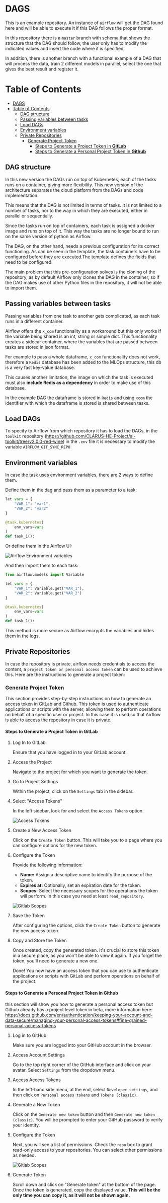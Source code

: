 # DAGS

This is an example repository. An instance of `airflow` will get the DAG found here and will be able to execute it if this DAG follows the proper format.

In this repository there is a `master` branch with schema that shows the structure that the DAG should follow, the user only has to modify the indicated values and insert the code where it is specified.

In addition, there is another branch with a functional example of a DAG that will process the data, train 2 different models in parallel, select the one that gives the best result and register it.

# Table of Contents

- [DAGS](#dags)
- [Table of Contents](#table-of-contents)
  - [DAG structure](#dag-structure)
  - [Passing variables between tasks](#passing-variables-between-tasks)
  - [Load DAGs](#load-dags)
  - [Environment variables](#environment-variables)
  - [Private Repositories](#private-repositories)
    - [Generate Project Token](#generate-project-token)
      - [Steps to Generate a Project Token in **GitLab**](#steps-to-generate-a-project-token-in-gitlab)
      - [Steps to Generate a Personal Project Token in **Github**](#steps-to-generate-a-personal-project-token-in-github)

## DAG structure

In this new version the DAGs run on top of Kubernetes, each of the tasks runs on a container, giving more flexibility. This new version of the architecture separates the cloud platform from the DAGs and code implementation.

This means that the DAG is not limited in terms of tasks. It is not limited to a number of tasks, nor to the way in which they are executed, either in parallel or sequentially.

Since the tasks run on top of containers, each task is assigned a docker image and runs on top of it. This way the tasks are no longer bound to run on the same version of python as Airflow.

The DAG, on the other hand, needs a previous configuration for its correct functioning. As can be seen in the template, the task containers have to be configured before they are executed.The template defines the fields that need to be configured.

The main problem that this pre-configuration solves is the cloning of the repository, as by default Airflow only clones the DAG in the container, so if the DAG makes use of other Python files in the repository, it will not be able to import them.

## Passing variables between tasks

Passing variables from one task to another gets complicated, as each task runs in a different container.

Airflow offers the `x_com` functionality as a workaround but this only works if the variable being shared is an int, string or simple dict. This functionality creates a sidecar container, where the variables that are passed between tasks are stored in json format.

For example to pass a whole dataframe, `x_com` functionality does not work, therefore a `Redis` database has been added to the MLOps structure, this db is a very fast key-value database.

This causes another limitation, the image on which the task is executed must also **include Redis as a dependency** in order to make use of this database.

In the example DAG the dataframe is stored in `Redis` and using `xcom` the identifier with which the dataframe is stored is shared between tasks.

## Load DAGs

To specify to Airflow from which repository it has to load the DAGs, in the `toolkit` repository (https://github.com/CLARUS-HE-Project/ai-toolkit/tree/v2.0.0-red-wine) in the `.env` file it is necessary to modify the variable `AIRFLOW_GIT_SYNC_REPO`

## Environment variables

In case the task uses environment variables, there are 2 ways to define them.

Define them in the dag and pass them as a parameter to a task:

```python
let vars = {
    "VAR_1": "var1",
    "VAR_2": "var2"
}

@task.kubernetes(
    env_vars=vars
)
def task_1():
```

Or define them in the Airflow UI:

![Airflow Environment variables](images/Env.png)

And then import them to each task:

```python
from airflow.models import Variable

let vars = {
    "VAR_1": Variable.get("VAR_1"),
    "VAR_2": Variable.get("VAR_2")
}

@task.kubernetes(
    env_vars=vars
)
def task_1():
```

This method is more secure as Airflow encrypts the variables and hides them in the logs.

## Private Repositories

In case the repository is private, airflow needs credentials to access the content, a `project token or personal access token` can be used to achieve this. Here are the instructions to generate a project token:

### Generate Project Token

This section provides step-by-step instructions on how to generate an access token in GitLab and Github. This token is used to authenticate applications or scripts with the server, allowing them to perform operations on behalf of a specific user or project. In this case it is used so that Airflow is able to access the repository in case it is private.

#### Steps to Generate a Project Token in **GitLab**

1. Log In to GitLab

    Ensure that you have logged in to your GitLab account.

2. Access the Project

    Navigate to the project for which you want to generate the token.

3. Go to Project Settings

    Within the project, click on the `Settings` tab in the sidebar.

4. Select "Access Tokens"

    In the left sidebar, look for and select the `Access Tokens` option.

    ![Access Tokens](images/AccessTokens.png)

5. Create a New Access Token

    Click on the `Create Token` button. This will take you to a page where you can configure options for the new token.

6. Configure the Token

    Provide the following information:

    - **Name:** Assign a descriptive name to identify the purpose of the token.
    - **Expires at:** Optionally, set an expiration date for the token.
    - **Scopes:** Select the necessary scopes for the operations the token will perform. In this case you need at least `read_repository`.

    ![Gitlab Scopes](images/Scopes.png)

7. Save the Token

    After configuring the options, click the `Create Token` button to generate the new access token.

8. Copy and Store the Token

    Once created, copy the generated token. It's crucial to store this token in a secure place, as you won't be able to view it again. If you forget the token, you'll need to generate a new one.

    Done! You now have an access token that you can use to authenticate applications or scripts with GitLab and perform operations on behalf of the project.

#### Steps to Generate a Personal Project Token in **Github**

this section will show you how to generate a personal access token but Github already has a project level token in beta, more information here: https://docs.github.com/en/authentication/keeping-your-account-and-data-secure/managing-your-personal-access-tokens#fine-grained-personal-access-tokens

1. Log in to GitHub

    Make sure you are logged into your GitHub account in the browser.

2. Access Account Settings

    Go to the top right corner of the GitHub interface and click on your avatar. Select `Settings` from the dropdown menu.

3. Access Access Tokens

    In the left-hand side menu, at the end, select `Developer settings`, and then click on `Personal access tokens` and `Tokens (classic)`.

4. Generate a New Token

    Click on the `Generate new token` button and then `Generate new token (classic)`. You will be prompted to enter your GitHub password to verify your identity.

5. Configure the Token

    Next, you will see a list of permissions. Check the `repo` box to grant read-only access to your repositories. You can select other permissions as needed.

    ![Gitlab Scopes](images/Github_scopes.png)

6. Generate Token

    Scroll down and click on "Generate token" at the bottom of the page. Once the token is generated, copy the displayed value. **This will be the only time you can copy it, as it will not be shown again.**
